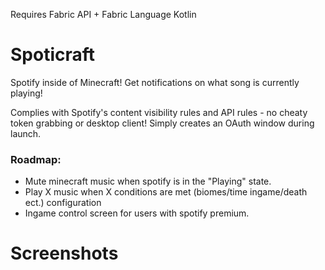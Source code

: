 Requires Fabric API + Fabric Language Kotlin
<h1 id="spoticraft">Spoticraft</h1>
<p>Spotify inside of Minecraft! Get notifications on what song is currently playing!</p>
<p>Complies with Spotify's content visibility rules and API rules - no cheaty token grabbing or desktop client! Simply creates an OAuth window during launch.</p>
<h3 id="roadmap-">Roadmap:</h3>
<ul>
<li>Mute minecraft music when spotify is in the "Playing" state.</li>
<li>Play X music when X conditions are met (biomes/time ingame/death ect.) configuration</li>
<li>Ingame control screen for users with spotify premium.</li>
</ul>
<h1 id="screenshots">Screenshots</h1>
<p><img src="https://user-images.githubusercontent.com/93472213/192795951-033358cd-062d-4b8d-af1b-d4f10a99f4e4.png" alt="" /> <img src="https://user-images.githubusercontent.com/93472213/192795959-d50ad001-957a-4126-8162-c6dce35c4fe5.png" alt="" /></p>
